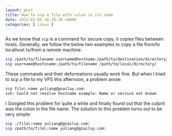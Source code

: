 ```yaml
---
layout: post
title: How to scp a file with colon in its name
date: 2012-02-05 16:20:29 +0800
categories: [ linux ]
---
```


As we know that `scp` is a command for secure copy, it copies files between hosts.
Generally, we follow the below two examples to copy a file from/to localhost to/from a remote machine:

<!-- more -->

``` bash
scp /path/to/filename username@hostname:/path/to/destination/directory/
scp username@hostsname:/path/to/filename /path/to/local/directory/
```

These commands and their deformations usually work fine.
But when I tried to scp a file to my VPS this afternoon, a problem arose:

``` bash
scp file\:name yuliang@gnailuy.com:
ssh: Could not resolve hostname example: Name or service not known
```

I Googled this problem for quite a while and finally found out that the culprit was the colon in the file name.
The solution to this problem turns out to be very simple:

``` bash
scp ./file\:name yuliang@gnailuy.com:
scp /path/to/file\:name yuliang@gnailuy.com:
```
